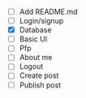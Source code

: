 - [ ] Add README.md
- [ ] Login/signup
- [x] Database
- [ ] Basic UI
- [ ] Pfp
- [ ] About me
- [ ] Logout
- [ ] Create post
- [ ] Publish post